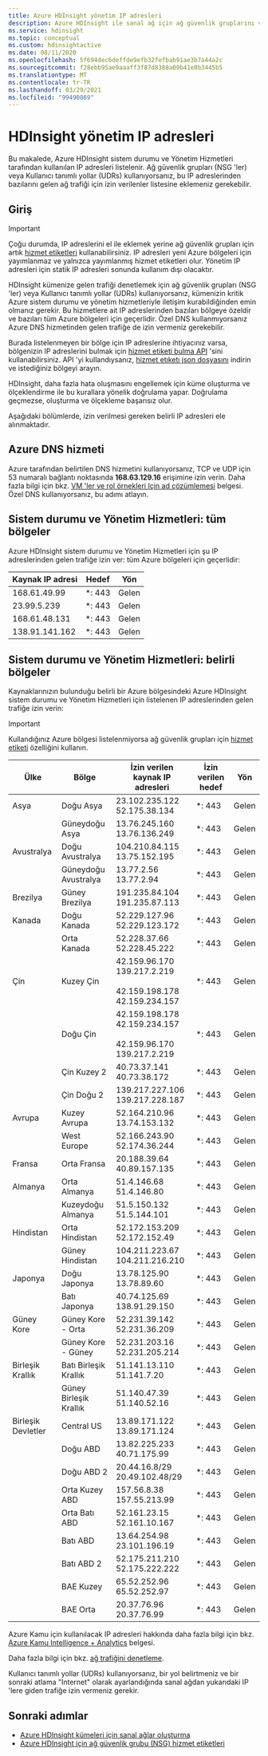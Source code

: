 ```yaml
---
title: Azure HDInsight yönetim IP adresleri
description: Azure HDInsight ile sanal ağ için ağ güvenlik gruplarını ve Kullanıcı tanımlı yolları doğru bir şekilde yapılandırmak amacıyla gelen trafiğe izin vermeniz gereken IP adreslerini öğrenin.
ms.service: hdinsight
ms.topic: conceptual
ms.custom: hdinsightactive
ms.date: 08/11/2020
ms.openlocfilehash: 5f694dec6deffde9efb32fefbab91ae3b7a44a2c
ms.sourcegitcommit: f28ebb95ae9aaaff3f87d8388a09b41e0b3445b5
ms.translationtype: MT
ms.contentlocale: tr-TR
ms.lasthandoff: 03/29/2021
ms.locfileid: "99490869"
---
```

# <a name="hdinsight-management-ip-addresses"></a>HDInsight yönetim IP adresleri

Bu makalede, Azure HDInsight sistem durumu ve Yönetim Hizmetleri tarafından kullanılan IP adresleri listelenir. Ağ güvenlik grupları (NSG 'ler) veya Kullanıcı tanımlı yollar (UDRs) kullanıyorsanız, bu IP adreslerinden bazılarını gelen ağ trafiği için izin verilenler listesine eklemeniz gerekebilir.

## <a name="introduction"></a>Giriş
 
> [!Important]
> Çoğu durumda, IP adreslerini el ile eklemek yerine ağ güvenlik grupları için artık [hizmet etiketleri](hdinsight-service-tags.md) kullanabilirsiniz. IP adresleri yeni Azure bölgeleri için yayımlanmaz ve yalnızca yayımlanmış hizmet etiketleri olur. Yönetim IP adresleri için statik IP adresleri sonunda kullanım dışı olacaktır.

HDInsight kümenize gelen trafiği denetlemek için ağ güvenlik grupları (NSG 'ler) veya Kullanıcı tanımlı yollar (UDRs) kullanıyorsanız, kümenizin kritik Azure sistem durumu ve yönetim hizmetleriyle iletişim kurabildiğinden emin olmanız gerekir.  Bu hizmetlere ait IP adreslerinden bazıları bölgeye özeldir ve bazıları tüm Azure bölgeleri için geçerlidir. Özel DNS kullanmıyorsanız Azure DNS hizmetinden gelen trafiğe de izin vermeniz gerekebilir.

Burada listelenmeyen bir bölge için IP adreslerine ihtiyacınız varsa, bölgenizin IP adreslerini bulmak için [hizmet etiketi bulma API](../virtual-network/service-tags-overview.md#use-the-service-tag-discovery-api-public-preview) 'sini kullanabilirsiniz. API 'yi kullandıysanız, [hizmet etıketı json dosyasını](../virtual-network/service-tags-overview.md#discover-service-tags-by-using-downloadable-json-files) indirin ve istediğiniz bölgeyi arayın.

HDInsight, daha fazla hata oluşmasını engellemek için küme oluşturma ve ölçeklendirme ile bu kurallara yönelik doğrulama yapar. Doğrulama geçmezse, oluşturma ve ölçekleme başarısız olur.

Aşağıdaki bölümlerde, izin verilmesi gereken belirli IP adresleri ele alınmaktadır.

## <a name="azure-dns-service"></a>Azure DNS hizmeti

Azure tarafından belirtilen DNS hizmetini kullanıyorsanız, TCP ve UDP için 53 numaralı bağlantı noktasında __168.63.129.16__ erişimine izin verin. Daha fazla bilgi için bkz. [VM 'ler ve rol örnekleri Için ad çözümlemesi](../virtual-network/virtual-networks-name-resolution-for-vms-and-role-instances.md) belgesi. Özel DNS kullanıyorsanız, bu adımı atlayın.

## <a name="health-and-management-services-all-regions"></a>Sistem durumu ve Yönetim Hizmetleri: tüm bölgeler

Azure HDInsight sistem durumu ve Yönetim Hizmetleri için şu IP adreslerinden gelen trafiğe izin ver: tüm Azure bölgeleri için geçerlidir:

| Kaynak IP adresi | Hedef  | Yön |
| ---- | ----- | ----- |
| 168.61.49.99 | \*: 443 | Gelen |
| 23.99.5.239 | \*: 443 | Gelen |
| 168.61.48.131 | \*: 443 | Gelen |
| 138.91.141.162 | \*: 443 | Gelen |

## <a name="health-and-management-services-specific-regions"></a>Sistem durumu ve Yönetim Hizmetleri: belirli bölgeler

Kaynaklarınızın bulunduğu belirli bir Azure bölgesindeki Azure HDInsight sistem durumu ve Yönetim Hizmetleri için listelenen IP adreslerinden gelen trafiğe izin verin:

> [!IMPORTANT]  
> Kullandığınız Azure bölgesi listelenmiyorsa ağ güvenlik grupları için [hizmet etiketi](hdinsight-service-tags.md) özelliğini kullanın.

| Ülke | Bölge | İzin verilen kaynak IP adresleri | İzin verilen hedef | Yön |
| ---- | ---- | ---- | ---- | ----- |
| Asya | Doğu Asya | 23.102.235.122</br>52.175.38.134 | \*: 443 | Gelen |
| &nbsp; | Güneydoğu Asya | 13.76.245.160</br>13.76.136.249 | \*: 443 | Gelen |
| Avustralya | Doğu Avustralya | 104.210.84.115</br>13.75.152.195 | \*: 443 | Gelen |
| &nbsp; | Güneydoğu Avustralya | 13.77.2.56</br>13.77.2.94 | \*: 443 | Gelen |
| Brezilya | Güney Brezilya | 191.235.84.104</br>191.235.87.113 | \*: 443 | Gelen |
| Kanada | Doğu Kanada | 52.229.127.96</br>52.229.123.172 | \*: 443 | Gelen |
| &nbsp; | Orta Kanada | 52.228.37.66</br>52.228.45.222 |\*: 443 | Gelen |
| Çin | Kuzey Çin | 42.159.96.170</br>139.217.2.219</br></br>42.159.198.178</br>42.159.234.157 | \*: 443 | Gelen |
| &nbsp; | Doğu Çin | 42.159.198.178</br>42.159.234.157</br></br>42.159.96.170</br>139.217.2.219 | \*: 443 | Gelen |
| &nbsp; | Çin Kuzey 2 | 40.73.37.141</br>40.73.38.172 | \*: 443 | Gelen |
| &nbsp; | Çin Doğu 2 | 139.217.227.106</br>139.217.228.187 | \*: 443 | Gelen |
| Avrupa | Kuzey Avrupa | 52.164.210.96</br>13.74.153.132 | \*: 443 | Gelen |
| &nbsp; | West Europe| 52.166.243.90</br>52.174.36.244 | \*: 443 | Gelen |
| Fransa | Orta Fransa| 20.188.39.64</br>40.89.157.135 | \*: 443 | Gelen |
| Almanya | Orta Almanya | 51.4.146.68</br>51.4.146.80 | \*: 443 | Gelen |
| &nbsp; | Kuzeydoğu Almanya | 51.5.150.132</br>51.5.144.101 | \*: 443 | Gelen |
| Hindistan | Orta Hindistan | 52.172.153.209</br>52.172.152.49 | \*: 443 | Gelen |
| &nbsp; | Güney Hindistan | 104.211.223.67<br/>104.211.216.210 | \*: 443 | Gelen |
| Japonya | Doğu Japonya | 13.78.125.90</br>13.78.89.60 | \*: 443 | Gelen |
| &nbsp; | Batı Japonya | 40.74.125.69</br>138.91.29.150 | \*: 443 | Gelen |
| Güney Kore | Güney Kore - Orta | 52.231.39.142</br>52.231.36.209 | \*: 443 | Gelen |
| &nbsp; | Güney Kore - Güney | 52.231.203.16</br>52.231.205.214 | \*: 443 | Gelen
| Birleşik Krallık | Batı Birleşik Krallık | 51.141.13.110</br>51.141.7.20 | \*: 443 | Gelen |
| &nbsp; | Güney Birleşik Krallık | 51.140.47.39</br>51.140.52.16 | \*: 443 | Gelen |
| Birleşik Devletler | Central US | 13.89.171.122</br>13.89.171.124 | \*: 443 | Gelen |
| &nbsp; | Doğu ABD | 13.82.225.233</br>40.71.175.99 | \*: 443 | Gelen |
| &nbsp; | Doğu ABD 2 | 20.44.16.8/29</br>20.49.102.48/29 | \*: 443 | Gelen |
| &nbsp; | Orta Kuzey ABD | 157.56.8.38</br>157.55.213.99 | \*: 443 | Gelen |
| &nbsp; | Orta Batı ABD | 52.161.23.15</br>52.161.10.167 | \*: 443 | Gelen |
| &nbsp; | Batı ABD | 13.64.254.98</br>23.101.196.19 | \*: 443 | Gelen |
| &nbsp; | Batı ABD 2 | 52.175.211.210</br>52.175.222.222 | \*: 443 | Gelen |
| &nbsp; | BAE Kuzey | 65.52.252.96</br>65.52.252.97 | \*: 443 | Gelen |
| &nbsp; | BAE Orta | 20.37.76.96</br>20.37.76.99 | \*: 443 | Gelen |

Azure Kamu için kullanılacak IP adresleri hakkında daha fazla bilgi için bkz. [Azure Kamu Intelligence + Analytics](../azure-government/compare-azure-government-global-azure.md) belgesi.

Daha fazla bilgi için bkz. [ağ trafiğini denetleme](./control-network-traffic.md).

Kullanıcı tanımlı yollar (UDRs) kullanıyorsanız, bir yol belirtmeniz ve bir sonraki atlama "Internet" olarak ayarlandığında sanal ağdan yukarıdaki IP 'lere giden trafiğe izin vermeniz gerekir.

## <a name="next-steps"></a>Sonraki adımlar

* [Azure HDInsight kümeleri için sanal ağlar oluşturma](hdinsight-create-virtual-network.md)
* [Azure HDInsight için ağ güvenlik grubu (NSG) hizmet etiketleri](hdinsight-service-tags.md)
